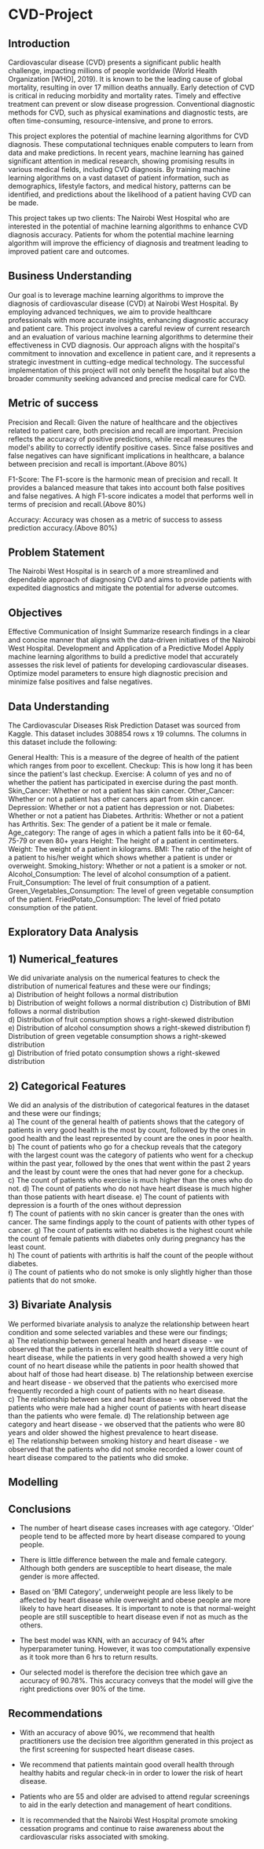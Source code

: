 # CVD-Project

## Introduction
Cardiovascular disease (CVD) presents a significant public health challenge, impacting millions of people worldwide (World Health Organization [WHO], 2019). It is known to be the leading cause of global mortality, resulting in over 17 million deaths annually. Early detection of CVD is critical in reducing morbidity and mortality rates. Timely and effective treatment can prevent or slow disease progression. Conventional diagnostic methods for CVD, such as physical examinations and diagnostic tests, are often time-consuming, resource-intensive, and prone to errors.

This project explores the potential of machine learning algorithms for CVD diagnosis. These computational techniques enable computers to learn from data and make predictions. In recent years, machine learning has gained significant attention in medical research, showing promising results in various medical fields, including CVD diagnosis. By training machine learning algorithms on a vast dataset of patient information, such as demographics, lifestyle factors, and medical history, patterns can be identified, and predictions about the likelihood of a patient having CVD can be made.

This project takes up two clients:
  The Nairobi West Hospital who are interested in the potential of machine learning algorithms to enhance CVD diagnosis accuracy.
  Patients for whom the potential machine learning algorithm will improve the efficiency of diagnosis and treatment leading to improved patient care and outcomes.

## Business Understanding
Our goal is to leverage machine learning algorithms to improve the diagnosis of cardiovascular disease (CVD) at Nairobi West Hospital. By employing advanced techniques, we aim to provide healthcare professionals with more accurate insights, enhancing diagnostic accuracy and patient care. This project involves a careful review of current research and an evaluation of various machine learning algorithms to determine their effectiveness in CVD diagnosis. Our approach aligns with the hospital's commitment to innovation and excellence in patient care, and it represents a strategic investment in cutting-edge medical technology. The successful implementation of this project will not only benefit the hospital but also the broader community seeking advanced and precise medical care for CVD.

## Metric of success 
Precision and Recall: Given the nature of healthcare and the objectives related to patient care, both precision and recall are important. Precision reflects the accuracy of positive predictions, while recall measures the model's ability to correctly identify positive cases. Since false positives and false negatives can have significant implications in healthcare, a balance between precision and recall is important.(Above 80%)

F1-Score: The F1-score is the harmonic mean of precision and recall. It provides a balanced measure that takes into account both false positives and false negatives. A high F1-score indicates a model that performs well in terms of precision and recall.(Above 80%)

Accuracy: Accuracy was chosen as a metric of success to assess prediction accuracy.(Above 80%)
## Problem Statement 

The Nairobi West Hospital is in search of a more streamlined and dependable approach of diagnosing CVD and aims to provide patients with expedited diagnostics and mitigate the potential for adverse
outcomes.

## Objectives
Effective Communication of Insight
  Summarize research findings in a clear and concise manner that aligns with the data-driven initiatives of the Nairobi West Hospital.
Development and Application of a Predictive Model
  Apply machine learning algorithms to build a predictive model that accurately assesses the risk level of patients for developing cardiovascular diseases.
  Optimize model parameters to ensure high diagnostic precision and minimize false positives and false negatives.

## Data Understanding 

The Cardiovascular Diseases Risk Prediction Dataset was sourced from Kaggle. This dataset includes 308854 rows x 19 columns. The columns in this dataset include the following:

General Health: This is a measure of the degree of health of the patient which ranges from poor to excellent.
Checkup: This is how long it has been since the patient's last checkup.
Exercise: A column of yes and no of whether the patient has participated in exercise during the past month.
Skin_Cancer: Whether or not a patient has skin cancer.
Other_Cancer: Whether or not a patient has other cancers apart from skin cancer.
Depression: Whether or not a patient has depression or not.
Diabetes: Whether or not a patient has Diabetes.
Arthritis: Whether or not a patient has Arthritis.
Sex: The gender of a patient be it male or female.
Age_category: The range of ages in which a patient falls into be it 60-64, 75-79 or even 80+ years
Height: The height of a patient in centimeters.
Weight: The weight of a patient in kilograms.
BMI: The ratio of the height of a patient to his/her weight which shows whether a patient is under or overweight.
Smoking_history: Whether or not a patient is a smoker or not.
Alcohol_Consumption: The level of alcohol consumption of a patient.
Fruit_Consumption: The level of fruit consumption of a patient.
Green_Vegetables_Consumption: The level of green vegetable consumption of the patient.
FriedPotato_Consumption: The level of fried potato consumption of the patient.

## Exploratory Data Analysis 
## 1) Numerical_features                                                                                                                                    
We did univariate analysis on the numerical features to check the distribution of numerical features and these were our findings;                                 
a) Distribution of height follows a normal distribution                                                                                                             
b) Distribution of weight follows a normal distribution                                                                                                             c) Distribution of BMI follows a normal distribution                                                                                                                                                                                                                          
d) Distribution of fruit consumption shows a right-skewed distribution                                                                                              
                                                                                                                                                                   e) Distribution of alcohol consumption shows a right-skewed distribution                                                                                            f) Distribution of green vegetable consumption shows a right-skewed distribution                                                                                    
                                                                                                                                                                    g) Distribution of fried potato consumption shows a right-skewed distribution                                                                                      

## 2) Categorical Features                                                                                                                         
We did an analysis of the distribution of categorical features in the dataset and these were our findings;                                                   
a) The count of the general health of patients shows that the category of patients in very good health is the most by count, followed by the ones in good health and the least represented by count are the ones in poor health.                                                                                                     
                                                                                                                                                                  b) The count of patients who go for a checkup reveals that the category with the largest count was the category of patients who went for a checkup within the past year, followed by the ones that went within the past 2 years and the least by count were the ones that had never gone for a checkup.                                
                                                                                                                                                                    c) The count of patients who exercise is much higher than the ones who do not.                                                                                                                                                                                                                                                        d) The count of patients who do not have heart disease is much higher than those patients with heart disease.                                                       e) The count of patients with depression is a fourth of the ones without depression                                                                                 
                                                                                                                                                                  f) The count of patients with no skin cancer is greater than the ones with cancer. The same findings apply to the count of patients with other types of cancer.     g) The count of patients with no diabetes is the highest count while the count of female patients with diabetes only during pregnancy has the least count.          
                                                                                                                                                                  h) The count of patients with arthritis is half the count of the people without diabetes.                                                                           
                                                                                                                                                                  i) The count of patients who do not smoke is only slightly higher than those patients that do not smoke.                                                           

## 3) Bivariate Analysis                                                                                                                              
We performed bivariate analysis to analyze the relationship between heart condition and some selected variables and these were our findings;                  
a) The relationship between general health and heart disease - we observed that the patients in excellent health showed a very little count of heart disease, while the patients in very good health showed a very high count of no heart disease while the patients in poor health showed that about half of those had heart disease.  b) The relationship between exercise and heart disease - we observed that the patients who exercised more frequently recorded a high count of patients with no heart disease.                                                                                                                       
c) The relationship between sex and heart disease - we observed that the patients who were male had a higher count of patients with heart disease than the patients who were female.                                                                                                                                                   d) The relationship between age category and heart disease - we observed that the patients who were 80 years and older showed the highest prevalence to heart disease.                                                                                                                                                 
e) The relationship between smoking history and heart disease - we observed that the patients who did not smoke recorded a lower count of heart disease compared to the patients who did smoke.    

## Modelling 


## Conclusions 
- The number of heart disease cases increases with age category. 'Older' people tend to be affected more by heart disease compared to young people.

- There is little difference between the male and female category. Although both genders are susceptible to heart disease, the male gender is more affected.

- Based on 'BMI Category', underweight people are less likely to be affected by heart disease while overweight and obese people are more likely to have heart diseases. It is important to note is that normal-weight people are still susceptible to heart disease even if not as much as the others.

- The best model was KNN, with an accuracy of 94% after hyperparameter tuning. However, it was too computationally expensive as it took more than 6 hrs to return results.    
- Our selected model is therefore the decision tree which gave an accuracy of 90.78%. 
This accuracy conveys that the model will give the right predictions over 90% of the time.

## Recommendations 
- With an accuracy of above 90%, we recommend that health practitioners use the decision tree algorithm generated in this project as the first screening for suspected heart disease cases. 

- We recommend that patients maintain good overall health through healthy habits and regular check-in in order to lower the risk of heart disease.

- Patients who are 55 and older are advised to attend regular screenings to aid in the early detection and management of heart conditions.

- It is recommended that the Nairobi West Hospital promote smoking cessation programs and continue to raise awareness about the cardiovascular risks associated with smoking.

